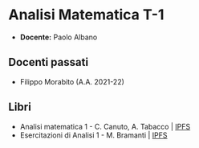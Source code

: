 # Analisi Matematica T-1

- **Docente:** Paolo Albano


## Docenti passati

- Filippo Morabito (A.A. 2021-22)


## Libri

- Analisi matematica 1 - C. Canuto, A. Tabacco | [IPFS](https://ipfsgatewaychecker.pages.dev/ipfs/bafykbzacebkxq5hplx7eygxbjo4qutlbh52jkmz36ls72zu62mwyuf4q5pwqe)
- Esercitazioni di Analisi 1 - M. Bramanti | [IPFS](https://ipfsgatewaychecker.pages.dev/ipfs/bafykbzacea4zw3o2ofjiiz4bl6qerujvqcvxrtbxosfmhkopclt5wyre7xrts)
